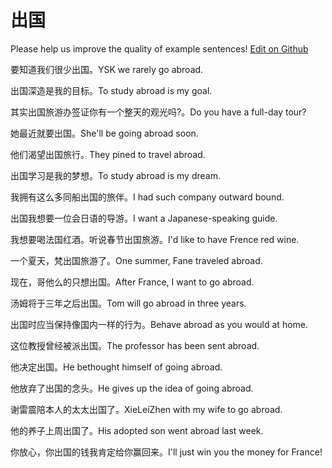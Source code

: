 # 出国

Please help us improve the quality of example sentences! [Edit on Github](https://github.com/jiyushe/jiyu-example-sentence-source/blob/main/chinese/chuguo.md)

<p><span class="chinese">要知道我们很少出国。</span><span class="english">YSK we rarely go abroad.</span></p>

<p><span class="chinese">出国深造是我的目标。</span><span class="english">To study abroad is my goal.</span></p>

<p><span class="chinese">其实出国旅游办签证你有一个整天的观光吗?。</span><span class="english">Do you have a full-day tour?</span></p>

<p><span class="chinese">她最近就要出国。</span><span class="english">She'll be going abroad soon.</span></p>

<p><span class="chinese">他们渴望出国旅行。</span><span class="english">They pined to travel abroad.</span></p>

<p><span class="chinese">出国学习是我的梦想。</span><span class="english">To study abroad is my dream.</span></p>

<p><span class="chinese">我拥有这么多同船出国的旅伴。</span><span class="english">I had such company outward bound.</span></p>

<p><span class="chinese">出国我想要一位会日语的导游。</span><span class="english">I want a Japanese-speaking guide.</span></p>

<p><span class="chinese">我想要喝法国红酒。听说春节出国旅游。</span><span class="english">I'd like to have Frence red wine.</span></p>

<p><span class="chinese">一个夏天，梵出国旅游了。</span><span class="english">One summer, Fane traveled abroad.</span></p>

<p><span class="chinese">现在，哥他么的只想出国。</span><span class="english">After France, I want to go abroad.</span></p>

<p><span class="chinese">汤姆将于三年之后出国。</span><span class="english">Tom will go abroad in three years.</span></p>

<p><span class="chinese">出国时应当保持像国内一样的行为。</span><span class="english">Behave abroad as you would at home.</span></p>

<p><span class="chinese">这位教授曾经被派出国。</span><span class="english">The professor has been sent abroad.</span></p>

<p><span class="chinese">他决定出国。</span><span class="english">He bethought himself of going abroad.</span></p>

<p><span class="chinese">他放弃了出国的念头。</span><span class="english">He gives up the idea of going abroad.</span></p>

<p><span class="chinese">谢雷震陪本人的太太出国了。</span><span class="english">XieLeiZhen with my wife to go abroad.</span></p>

<p><span class="chinese">他的养子上周出国了。</span><span class="english">His adopted son went abroad last week.</span></p>

<p><span class="chinese">你放心，你出国的钱我肯定给你赢回来。</span><span class="english">I'll just win you the money for France!</span></p>

